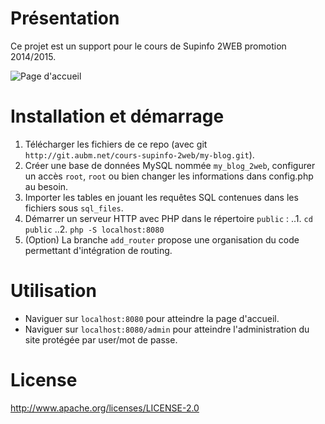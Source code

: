 # Présentation

Ce projet est un support pour le cours de Supinfo 2WEB promotion 2014/2015.

![Page d'accueil](http://git.aubm.net/cours-supinfo-2web/my-blog/raw/master/doc/home.png)

# Installation et démarrage

1. Télécharger les fichiers de ce repo (avec git `http://git.aubm.net/cours-supinfo-2web/my-blog.git`).
2. Créer une base de données MySQL nommée `my_blog_2web`, configurer un accès `root`, `root` ou bien changer les informations dans config.php au besoin.
3. Importer les tables en jouant les requêtes SQL contenues dans les fichiers sous `sql_files`.
4. Démarrer un serveur HTTP avec PHP dans le répertoire `public` :
..1. `cd public`
..2. `php -S localhost:8080`
5. (Option) La branche `add_router` propose une organisation du code permettant d'intégration de routing.

# Utilisation

- Naviguer sur `localhost:8080` pour atteindre la page d'accueil.
- Naviguer sur `localhost:8080/admin` pour atteindre l'administration du site protégée par user/mot de passe.

# License

http://www.apache.org/licenses/LICENSE-2.0